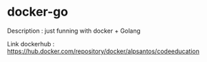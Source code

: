 # docker-go
Description : just funning with docker + Golang

Link dockerhub : https://hub.docker.com/repository/docker/alpsantos/codeeducation
